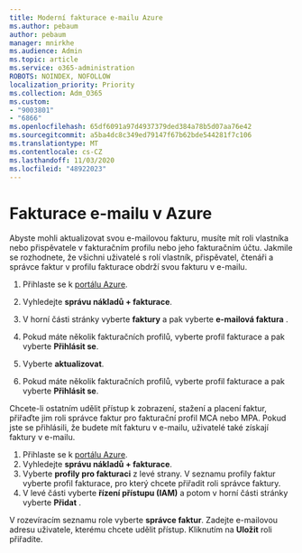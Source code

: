 ```yaml
---
title: Moderní fakturace e-mailu Azure
ms.author: pebaum
author: pebaum
manager: mnirkhe
ms.audience: Admin
ms.topic: article
ms.service: o365-administration
ROBOTS: NOINDEX, NOFOLLOW
localization_priority: Priority
ms.collection: Adm_O365
ms.custom:
- "9003801"
- "6866"
ms.openlocfilehash: 65df6091a97d4937379ded384a78b5d07aa76e42
ms.sourcegitcommit: a5ba4dc8c349ed79147f67b62bde544281f7c106
ms.translationtype: MT
ms.contentlocale: cs-CZ
ms.lasthandoff: 11/03/2020
ms.locfileid: "48922023"
---
```

# <a name="email-invoicing-in-azure"></a>Fakturace e-mailu v Azure

Abyste mohli aktualizovat svou e-mailovou fakturu, musíte mít roli vlastníka nebo přispěvatele v fakturačním profilu nebo jeho fakturačním účtu. Jakmile se rozhodnete, že všichni uživatelé s rolí vlastník, přispěvatel, čtenáři a správce faktur v profilu fakturace obdrží svou fakturu v e-mailu.

1. Přihlaste se k [portálu Azure](https://portal.azure.com/).
2. Vyhledejte **správu nákladů + fakturace**.
3. V horní části stránky vyberte **faktury** a pak vyberte **e-mailová faktura** .
4. Pokud máte několik fakturačních profilů, vyberte profil fakturace a pak vyberte **Přihlásit se**.

5. Vyberte **aktualizovat**.
6. Pokud máte několik fakturačních profilů, vyberte profil fakturace a pak vyberte **Přihlásit se**.

Chcete-li ostatním udělit přístup k zobrazení, stažení a placení faktur, přiřaďte jim roli správce faktur pro fakturační profil MCA nebo MPA. Pokud jste se přihlásili, že budete mít fakturu v e-mailu, uživatelé také získají faktury v e-mailu.

1. Přihlaste se k [portálu Azure](https://portal.azure.com/).
2. Vyhledejte **správu nákladů + fakturace**.
3. Vyberte **profily pro fakturaci** z levé strany. V seznamu profily faktur vyberte profil fakturace, pro který chcete přiřadit roli správce faktury.
4. V levé části vyberte **řízení přístupu (IAM)** a potom v horní části stránky vyberte **Přidat** .

V rozevíracím seznamu role vyberte **správce faktur**. Zadejte e-mailovou adresu uživatele, kterému chcete udělit přístup. Kliknutím na **Uložit** roli přiřadíte.
